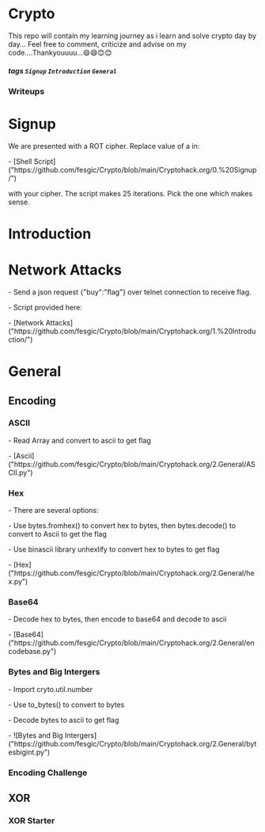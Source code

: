 # Crypto
This repo will contain my learning journey as i learn and solve crypto day by day...
Feel free to comment, criticize and advise on my code....Thankyouuuu...😄😄😊😊
##### tags `Signup` `Introduction` `General`
### Writeups

<h1>Signup</h1>
<p>We are presented with a ROT cipher. Replace value of a in:</p>
- [Shell Script]("https://github.com/fesgic/Crypto/blob/main/Cryptohack.org/0.%20Signup/")
<p>with your cipher. The script makes 25 iterations. Pick the one which makes sense.</p>

<h1>Introduction<h1>
<h1>Network Attacks</h1>
<p>- Send a json request {"buy":"flag"} over telnet connection to receive flag.</p>
<p>- Script provided here:</p>
- [Network Attacks]("https://github.com/fesgic/Crypto/blob/main/Cryptohack.org/1.%20Introduction/")

<h1>General</h1>
<h2>Encoding</h2>
<h3>ASCII</h3>
<p>- Read Array and convert to ascii to get flag</p>
- [Ascii]("https://github.com/fesgic/Crypto/blob/main/Cryptohack.org/2.General/ASCII.py")

<h3>Hex</h3>
<p>- There are several options:
<p>- Use bytes.fromhex() to convert hex to bytes, then bytes.decode() to convert to Ascii to get the flag</p>
<p>- Use binascii library unhexlify to convert hex to bytes to get flag</p>
- [Hex]("https://github.com/fesgic/Crypto/blob/main/Cryptohack.org/2.General/hex.py")

<h3>Base64</h3>
<p>- Decode hex to bytes, then encode to base64 and decode to ascii</p>
- [Base64]("https://github.com/fesgic/Crypto/blob/main/Cryptohack.org/2.General/encodebase.py")

<h3>Bytes and Big Intergers</h3>
<p>- Import cryto.util.number </p>
<p>- Use to_bytes() to convert to bytes</p>
<p>- Decode bytes to ascii to get flag</p>
- ![Bytes and Big Intergers]("https://github.com/fesgic/Crypto/blob/main/Cryptohack.org/2.General/bytesbigint.py")

<h3>Encoding Challenge</h3>

<h2>XOR</h2>
<h3>XOR Starter</h3>
